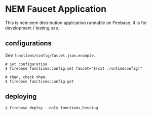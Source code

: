 # NEM Faucet Application

This is nem:xem distribution application runnable on Firebase.
It is for development / testing use.


## configurations

See `functions/config/faucet.json.example`.

```
# set configuration
$ firebase functions:config:set faucet="$(cat .runtimeconfig)"

# then, check them.
$ firebase functions:config:get
```

## deploying

```
$ firebase deploy --only functions,hosting
```

